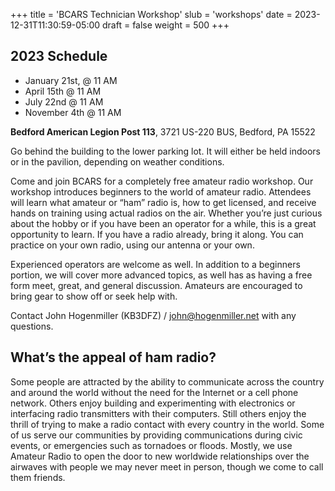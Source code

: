 +++
title = 'BCARS Technician Workshop'
slub = 'workshops'
date = 2023-12-31T11:30:59-05:00
draft = false
weight = 500
+++

## 2023 Schedule

- January 21st, @ 11 AM
- April 15th @ 11 AM
- July 22nd @ 11 AM
- November 4th @ 11 AM

**Bedford American Legion Post 113**, 3721 US-220 BUS, Bedford, PA 15522

Go behind the building to the lower parking lot. It will either be held indoors or in the pavilion, depending on weather conditions.

Come and join BCARS for a completely free amateur radio workshop. Our workshop introduces beginners to the world of amateur radio. Attendees will learn what amateur or “ham” radio is, how to get licensed, and receive hands on training using actual radios on the air. Whether you’re just curious about the hobby or if you have been an operator for a while, this is a great opportunity to learn. If you have a radio already, bring it along. You can practice on your own radio, using our antenna or your own.

Experienced operators are welcome as well. In addition to a beginners portion, we will cover more advanced topics, as well has as having a free form meet, great, and general discussion. Amateurs are encouraged to bring gear to show off or seek help with.

Contact John Hogenmiller (KB3DFZ) / john@hogenmiller.net with any questions.

## What’s the appeal of ham radio?

Some people are attracted by the ability to communicate across the country and around the world without the need for the Internet or a cell phone network. Others enjoy building and experimenting with electronics or interfacing radio transmitters with their computers. Still others enjoy the thrill of trying to make a radio contact with every country in the world. Some of us serve our communities by providing communications during civic events, or emergencies such as tornadoes or floods. Mostly, we use Amateur Radio to open the door to new worldwide relationships over the airwaves with people we may never meet in person, though we come to call them friends.